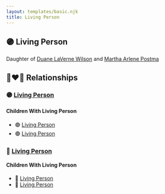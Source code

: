 ```yaml
---
layout: templates/basic.njk
title: Living Person
---
```

## 🟣 Living Person

Daughter of [Duane LaVerne Wilson](/people/6/61086158) and [Martha Arlene Postma](/people/3/39368292)

## 👩‍❤️‍👨 Relationships

### 🟣 [Living Person](/people/6/68623568)

#### Children With Living Person
* 🟣 [Living Person](/people/2/29247616)
* 🟣 [Living Person](/people/8/84863442)
### 🔵 [Living Person](/people/6/63426026)

#### Children With Living Person
* 🔵 [Living Person](/people/2/24504153)
* 🔵 [Living Person](/people/2/23105768)
